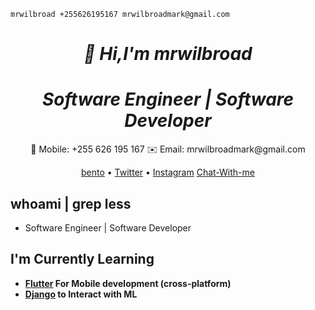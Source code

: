 ```shell
mrwilbroad +255626195167 mrwilbroadmark@gmail.com
```


<h1 align="center">
  <i>👋 Hi,I'm mrwilbroad</i>
</h1>
<h1 align="center">
  <i>Software Engineer | Software Developer</i>
</h1>
<p align="center">
  📱 Mobile: +255 626 195 167
  ✉️ Email: mrwilbroadmark@gmail.com
</p>
<p align="center">
  <a target="_blank" href="https://bento.me/mrwilbroad">bento</a> •
  <a target="_blank" href="https://twitter.com/mrwilbroad">Twitter</a> •
  <a target="_blank"  href="https://www.instagram.com/mrwilbroad/">Instagram</a>
  <a target="_blank" href="https://wa.me/message/5WMX3BOXXAPZB1">Chat-With-me</a>
</p>

## whoami | grep less
  - Software Engineer | Software Developer

## I'm Currently Learning
-  **[Flutter](https://flutter.dev/) For Mobile development (cross-platform)**
-  **[Django](https://www.djangoproject.com/) to Interact with ML**


